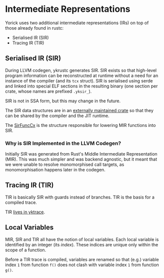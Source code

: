 # Intermediate Representations

Yorick uses two additional intermediate representations (IRs) on top of those
already found in rustc:

 * Serialised IR (SIR)
 * Tracing IR (TIR)

## Serialised IR (SIR)

During LLVM codegen, ykrustc generates SIR. SIR exists so that high-level
program information can be reconstructed at runtime without a need for an
instance of the compiler (and its `tcx` struct). SIR is serialised using serde
and linked into special ELF sections in the resulting binary (one section per
crate, whose names are prefixed `.yksir_`).

SIR is not in SSA form, but this may change in the future.

The SIR data structures are in an
[externally maintained crate](https://github.com/softdevteam/yk/tree/master/ykpack)
so that they can be shared by the compiler and the JIT runtime.

The
[SirFuncCx](https://github.com/softdevteam/ykrustc/blob/f27ee1fea44dcd343849c80b8805ddc90e2b26ea/compiler/rustc_codegen_ssa/src/sir.rs#L100)
is the structure responsible for lowering MIR functions into SIR.

### Why is SIR Implemented in the LLVM Codegen?

Initially SIR was generated from Rust's Middle Intermediate Representation
(MIR). This was much simpler and was backend agnostic, but it meant that we
were unable to resolve monomorphised call targets, as monomorphisation happens
later in the codegen.

## Tracing IR (TIR)

TIR is basically SIR with guards instead of branches. TIR is the basis for a
compiled trace.

TIR [lives in yktrace](https://github.com/softdevteam/yk/tree/master/yktrace).

## Local Variables

MIR, SIR and TIR all have the notion of local variables. Each local variable is
identified by an integer (its *index*). These indices are unique only within
the scope of a function.

Before a TIR trace is compiled, variables are renamed so that (e.g.) variable
index `1` from function `f()` does not clash with variable index `1` from
function `g()`.
